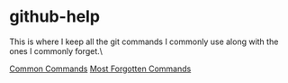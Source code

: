 # github-help
This is where I keep all the git commands I commonly use along with the ones I commonly forget.\

[Common Commands](commands/common-commands.md)
[Most Forgotten Commands](commands/most-forgotten-commands.md)